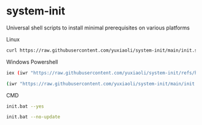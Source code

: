 # system-init
Universal shell scripts to install minimal prerequisites on various platforms

Linux
```sh
curl https://raw.githubusercontent.com/yuxiaoli/system-init/main/init.sh | sh
```

Windows
Powershell
```sh
iex (iwr "https://raw.githubusercontent.com/yuxiaoli/system-init/refs/heads/main/init.bat" -UseBasicParsing).Content
```
```sh
(iwr "https://raw.githubusercontent.com/yuxiaoli/system-init/main/init.ps1" -UseBasicParsing).Content > init.ps1; .\init.ps1 -Yes
```

CMD
```sh
init.bat --yes

init.bat --no-update
```
